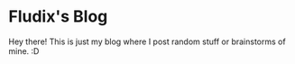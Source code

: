 # Fludix's Blog

Hey there! This is just my blog where I post random stuff or brainstorms of mine. :D
